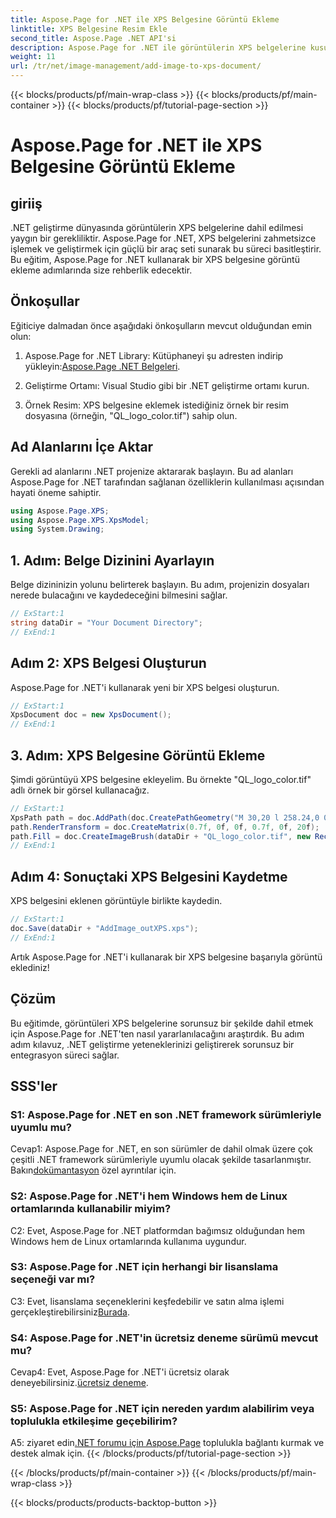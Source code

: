 ```yaml
---
title: Aspose.Page for .NET ile XPS Belgesine Görüntü Ekleme
linktitle: XPS Belgesine Resim Ekle
second_title: Aspose.Page .NET API'si
description: Aspose.Page for .NET ile görüntülerin XPS belgelerine kusursuz entegrasyonunu keşfedin. Sorunsuz bir geliştirme deneyimi için adım adım kılavuzumuzu izleyin.
weight: 11
url: /tr/net/image-management/add-image-to-xps-document/
---
```


{{< blocks/products/pf/main-wrap-class >}}
{{< blocks/products/pf/main-container >}}
{{< blocks/products/pf/tutorial-page-section >}}

# Aspose.Page for .NET ile XPS Belgesine Görüntü Ekleme

## giriiş

.NET geliştirme dünyasında görüntülerin XPS belgelerine dahil edilmesi yaygın bir gerekliliktir. Aspose.Page for .NET, XPS belgelerini zahmetsizce işlemek ve geliştirmek için güçlü bir araç seti sunarak bu süreci basitleştirir. Bu eğitim, Aspose.Page for .NET kullanarak bir XPS belgesine görüntü ekleme adımlarında size rehberlik edecektir.

## Önkoşullar

Eğiticiye dalmadan önce aşağıdaki önkoşulların mevcut olduğundan emin olun:

1.  Aspose.Page for .NET Library: Kütüphaneyi şu adresten indirip yükleyin:[Aspose.Page .NET Belgeleri](https://reference.aspose.com/page/net/).

2. Geliştirme Ortamı: Visual Studio gibi bir .NET geliştirme ortamı kurun.

3. Örnek Resim: XPS belgesine eklemek istediğiniz örnek bir resim dosyasına (örneğin, "QL_logo_color.tif") sahip olun.

## Ad Alanlarını İçe Aktar

Gerekli ad alanlarını .NET projenize aktararak başlayın. Bu ad alanları Aspose.Page for .NET tarafından sağlanan özelliklerin kullanılması açısından hayati öneme sahiptir.

```csharp
using Aspose.Page.XPS;
using Aspose.Page.XPS.XpsModel;
using System.Drawing;
```

## 1. Adım: Belge Dizinini Ayarlayın

Belge dizininizin yolunu belirterek başlayın. Bu adım, projenizin dosyaları nerede bulacağını ve kaydedeceğini bilmesini sağlar.

```csharp
// ExStart:1
string dataDir = "Your Document Directory";
// ExEnd:1
```

## Adım 2: XPS Belgesi Oluşturun

Aspose.Page for .NET'i kullanarak yeni bir XPS belgesi oluşturun.

```csharp
// ExStart:1
XpsDocument doc = new XpsDocument();
// ExEnd:1
```

## 3. Adım: XPS Belgesine Görüntü Ekleme

Şimdi görüntüyü XPS belgesine ekleyelim. Bu örnekte "QL_logo_color.tif" adlı örnek bir görsel kullanacağız.

```csharp
// ExStart:1
XpsPath path = doc.AddPath(doc.CreatePathGeometry("M 30,20 l 258.24,0 0,56.64 -258.24,0 Z"));
path.RenderTransform = doc.CreateMatrix(0.7f, 0f, 0f, 0.7f, 0f, 20f);
path.Fill = doc.CreateImageBrush(dataDir + "QL_logo_color.tif", new RectangleF(0f, 0f, 258.24f, 56.64f), new RectangleF(50f, 20f, 193.68f, 42.48f));
// ExEnd:1
```

## Adım 4: Sonuçtaki XPS Belgesini Kaydetme

XPS belgesini eklenen görüntüyle birlikte kaydedin.

```csharp
// ExStart:1
doc.Save(dataDir + "AddImage_outXPS.xps");
// ExEnd:1
```

Artık Aspose.Page for .NET'i kullanarak bir XPS belgesine başarıyla görüntü eklediniz!

## Çözüm

Bu eğitimde, görüntüleri XPS belgelerine sorunsuz bir şekilde dahil etmek için Aspose.Page for .NET'ten nasıl yararlanılacağını araştırdık. Bu adım adım kılavuz, .NET geliştirme yeteneklerinizi geliştirerek sorunsuz bir entegrasyon süreci sağlar.

## SSS'ler

### S1: Aspose.Page for .NET en son .NET framework sürümleriyle uyumlu mu?

 Cevap1: Aspose.Page for .NET, en son sürümler de dahil olmak üzere çok çeşitli .NET framework sürümleriyle uyumlu olacak şekilde tasarlanmıştır. Bakın[dokümantasyon](https://reference.aspose.com/page/net/) özel ayrıntılar için.

### S2: Aspose.Page for .NET'i hem Windows hem de Linux ortamlarında kullanabilir miyim?

C2: Evet, Aspose.Page for .NET platformdan bağımsız olduğundan hem Windows hem de Linux ortamlarında kullanıma uygundur.

### S3: Aspose.Page for .NET için herhangi bir lisanslama seçeneği var mı?

 C3: Evet, lisanslama seçeneklerini keşfedebilir ve satın alma işlemi gerçekleştirebilirsiniz[Burada](https://purchase.aspose.com/buy).

### S4: Aspose.Page for .NET'in ücretsiz deneme sürümü mevcut mu?

 Cevap4: Evet, Aspose.Page for .NET'i ücretsiz olarak deneyebilirsiniz.[ücretsiz deneme](https://releases.aspose.com/).

### S5: Aspose.Page for .NET için nereden yardım alabilirim veya toplulukla etkileşime geçebilirim?

 A5: ziyaret edin[.NET forumu için Aspose.Page](https://forum.aspose.com/c/page/39) toplulukla bağlantı kurmak ve destek almak için.
{{< /blocks/products/pf/tutorial-page-section >}}

{{< /blocks/products/pf/main-container >}}
{{< /blocks/products/pf/main-wrap-class >}}

{{< blocks/products/products-backtop-button >}}
